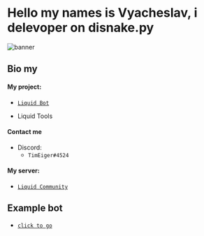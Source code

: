 # Hello my names is Vyacheslav, i delevoper on disnake.py
![banner](https://cdn.discordapp.com/attachments/824353537080557569/959398559021690950/unknown.png)
## Bio my
#### My project:
- [`Liquid Bot`](https://dsc.gg/liquid-bot)

- Liquid Tools

#### Contact me
  - Discord:  
    - `TimEiger#4524`



#### My server:

  - [`Liquid Community`](https://discord.gg/3kF57Cezxx)

## Example bot
  - [`click to go`](https://github.com/timeigerpy/timeigerpy/blob/main/example-bot.md#example-bot-on-disnakepy)
